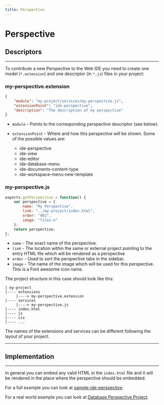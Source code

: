 ```yaml
---
title: Perspective
---
```


Perspective
===

## Descriptors
---

To contribute a new Perspective to the Web IDE you need to create one model (`*.extension`) and one descriptor (in `*.js`) files in your project:

### my-perspective.extension

```json
{
    "module": "my-project/services/my-perspective.js",
    "extensionPoint": "ide-perspective",
    "description": "The description of my perspective"
}
```

* `module` - Points to the corresponding perspective descriptor (see below).
* `extensionPoint` - Where and how this perspective will be shown. Some of the possible values are:

    - ide-perspective
    - ide-view
    - ide-editor
    - ide-database-menu
    - ide-documents-content-type
    - ide-workspace-menu-new-template


### my-perspective.js

```javascript
exports.getPerspective = function() {
    var perspective = {
        name: "My Perspective",
        link: "../my-project/index.html",
        order: "901",
        image: "files-o"
    };
    return perspective;
};
```

* `name` - The exact name of the perspective.
* `link` - The location within the same or external project pointing to the entry HTML file which will be rendered as a perspective
* `order` - Used to sort the perspective tabs in the sidebar.
* `image` - The name of the image which will be used for this perspective. This is a Font awesome icon name.


The project structure in this case should look like this:

``` hl_lines="3 5"
| my-project
|---- extensions
     |----> my-perspective.extension
|---- services
     |----> my-perspective.js
|---- index.html
|---- js
|---- css
|---- ...

```

The names of the extensions and services can be different following the layout of your project.

---

## Implementation
---

In general you can embed any valid HTML in the `index.html` file and it will be rendered in the place where the perspective should be embedded.

For a full example you can look at [sample-ide-perspective](https://github.com/dirigiblelabs/sample-ide-perspective).

For а real world example you can look at [Database Perspective Project](https://github.com/dirigiblelabs/ide-database).